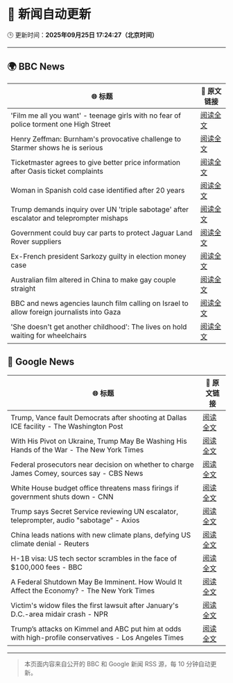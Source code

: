 # 🧠 新闻自动更新

🕒 更新时间：**2025年09月25日 17:24:27（北京时间）**

---

## 🌍 BBC News

| 🌐 标题 | 🔗 原文链接 |
|--------|-------------|
| 'Film me all you want' - teenage girls with no fear of police torment one High Street | [阅读全文](https://www.bbc.com/news/articles/c0q751vlxw1o?at_medium=RSS&at_campaign=rss) |
| Henry Zeffman: Burnham's provocative challenge to Starmer shows he is serious | [阅读全文](https://www.bbc.com/news/articles/cx275r1l3xpo?at_medium=RSS&at_campaign=rss) |
| Ticketmaster agrees to give better price information after Oasis ticket complaints | [阅读全文](https://www.bbc.com/news/articles/cqxzqvw4lv8o?at_medium=RSS&at_campaign=rss) |
| Woman in Spanish cold case identified after 20 years | [阅读全文](https://www.bbc.com/news/articles/cj4yqwnl1q7o?at_medium=RSS&at_campaign=rss) |
| Trump demands inquiry over UN 'triple sabotage' after escalator and teleprompter mishaps | [阅读全文](https://www.bbc.com/news/articles/c3dr0zrr1kpo?at_medium=RSS&at_campaign=rss) |
| Government could buy car parts to protect Jaguar Land Rover suppliers | [阅读全文](https://www.bbc.com/news/articles/c62nv0xx32go?at_medium=RSS&at_campaign=rss) |
| Ex-French president Sarkozy guilty in election money case | [阅读全文](https://www.bbc.com/news/articles/cp98kepmj9lo?at_medium=RSS&at_campaign=rss) |
| Australian film altered in China to make gay couple straight | [阅读全文](https://www.bbc.com/news/articles/cp8w9492lg6o?at_medium=RSS&at_campaign=rss) |
| BBC and news agencies launch film calling on Israel to allow foreign journalists into Gaza | [阅读全文](https://www.bbc.com/news/articles/c8d7yrp80m8o?at_medium=RSS&at_campaign=rss) |
| 'She doesn't get another childhood': The lives on hold waiting for wheelchairs | [阅读全文](https://www.bbc.com/news/articles/cm2zwm8m41mo?at_medium=RSS&at_campaign=rss) |

## 📰 Google News

| 🌐 标题 | 🔗 原文链接 |
|--------|-------------|
| Trump, Vance fault Democrats after shooting at Dallas ICE facility - The Washington Post | [阅读全文](https://news.google.com/rss/articles/CBMiiwFBVV95cUxPbUV6VERJNzNWU3FYaWtib3BXLVdacEZaaFVad0NoSXY2LUJXWkRHSkI5SFlGamhGcmlJaFdaM2FmdlNrb05uRTRVM2k3WlhEUkJDSk5ILWxnY093S0RuenFMY3dqQXl0VTRwR3hTbzg2TGZmSnVhN0hzU1phczUzZmxfLXA2YnFHMGEw?oc=5) |
| With His Pivot on Ukraine, Trump May Be Washing His Hands of the War - The New York Times | [阅读全文](https://news.google.com/rss/articles/CBMic0FVX3lxTE1vTGdWOGFuMjh1THZxemZnbkpFbXc5OThySGhTV0x2QTZpQndfYThTQ29jXzl6ekdaR2RuT1k5OURuZ3RtaURnNnlMZl91T2p0TWQ4clJWZWRaZWg2Qk5FSXgyNXFXa19LRWxPZk5CTXZrQU0?oc=5) |
| Federal prosecutors near decision on whether to charge James Comey, sources say - CBS News | [阅读全文](https://news.google.com/rss/articles/CBMiigFBVV95cUxQNlFGRTBCRHRCNXZnbnBNX3VRX2YyTUs0bS04V1pGaXNmTUYxRHhTTS1MeTdLRkFiVTk3TmJpYWN5a0hxcGtJRnpjRkdLYXcwak0wbG9RSHhpQnMwT3BON0szOFhhTGFkQUphQ2F2ZHBnVFdDaklhRUJYT0U4MVhVSE5LNU5Sa2Z2TWfSAY8BQVVfeXFMUFlvS0hCUkpGb0J3R1JGY21tRzFWdk1HNnFDS0kxZWRjWlc2R1Ytc3BNWVVSbTdZSEVCRGZVU0ZzVTY0T2ZfX1dVY2RIeGs5MTNWaDktZmJ3bFlwZVdjZS11SkRYaXY4WXhTV2RvRVpXYm1tbElVakV4bEZpN1d6ZnpUSklDQ2stSU0xcGtlajg?oc=5) |
| White House budget office threatens mass firings if government shuts down - CNN | [阅读全文](https://news.google.com/rss/articles/CBMijgFBVV95cUxORno1d2pVanBMYTRIQllBdXVlanFYU3FQT3ZrdnVoeU02LUI1SUl5ZUNNNUVGYTNoU0ZXNThYUnBCTC1zdlNaWTFMZlpKLWtxdkZ4REZCTF9iek9RUDdEM0lXVFVyRWM4RXlwOTNOZTFJai1qM1RuelpSdldGcEJIM2lYMlVRWG41a1BEMHZn?oc=5) |
| Trump says Secret Service reviewing UN escalator, teleprompter, audio "sabotage" - Axios | [阅读全文](https://news.google.com/rss/articles/CBMijAFBVV95cUxPaUF1UDVqX2lZSnlxOVRkOHhIUHRZdnBpWnd0SXBXbDR3cmVfMElBRlM3SDhRNHRCdGI5R3N5RDVoT3pTbWc3eHdpR2h6Y0RtUGdlLW54a1lOcDZfNzZLMXN3SnFsNzE5VTZmMDNpUGhmNklHeDVuUDdORWhOSThKZkE3Qng1YjVLYkVhNg?oc=5) |
| China leads nations with new climate plans, defying US climate denial - Reuters | [阅读全文](https://news.google.com/rss/articles/CBMivgFBVV95cUxQd1lNRV9DZVBWd0c1Y1o2amhoZXVETG81Q3BsdVpGZ0VUQlB3eHNfZm1VM21fcmRkZHlxNFB2M08wZHZleEVsTTdiWFc4TVdHSDBST2N4OThNdm94VkZKbXB3QVRQb1ZlVW5xdUU3aEMzb3BRd0h3Z1ZTRlhEVE1CSm5lRml2em1XeGREWkMtd3dTYU1VSjN3ejJSdVNoUFNmV01mTklkakptU2JfVDZoWTdpRy1oTjZiMV9tZkRR?oc=5) |
| H-1B visa: US tech sector scrambles in the face of $100,000 fees - BBC | [阅读全文](https://news.google.com/rss/articles/CBMiWkFVX3lxTE1FZjdrTGJ3cGZTcDQ5SWVrYmYxNHJHODgxYnp3Qzl3Tkg1WTF4ZDFrNUpGZFdULXJFLVpPelg3RThnS0loT2RQY1VycWJUZ2JfTUlOVWNLZWFUZ9IBX0FVX3lxTE14T0MxMm9yYW91QXZlNnFCcE5lMm9ocjlyRXJkQmxETU9DZjFfWXEyX0VrdUdQMGRKQmxFVjBBdXRoXzRlTjgxc3ZYOGdSbzJfZTdrNTJ2U2ZyMTRCbzFN?oc=5) |
| A Federal Shutdown May Be Imminent. How Would It Affect the Economy? - The New York Times | [阅读全文](https://news.google.com/rss/articles/CBMiigFBVV95cUxPZmtST0gzZjN1NlFqaXRyQmI3eFVvQ0R2YVJHZkw5ZmVfVmV1SDQwWmw3UUhITEdmNzduZVI3amVsRzhrTkNUSWRfOWQzY3VNd0JMTHhrNzhsT2c0azN1Z2JacExvdVhGenZRUkhhQnczV01OQk9WSzFIY1p2ZWZIanJkMFVWemNtRHc?oc=5) |
| Victim's widow files the first lawsuit after January's D.C.-area midair crash - NPR | [阅读全文](https://news.google.com/rss/articles/CBMiqwFBVV95cUxQdUkwRjdMelQycVk2ZzFyd2FKTk04QS1JRDJJdmFWT0F4WHFsUU9RaE5ZYW96QnFQU1pUdUN3QkFXNkI0Wm5vUEFyMV9aSG9uY0xCaDJYUTU3LXp4TjFHUVpPOEpXOFB0Z3UxNzVFazA0TjBsZTl2SFNOWUFJeVRUQzI3c3I5TFNvUEJBRUxFNFZwTlhFZWdKUkwtSUZIOVhyRW9oVHdSd1c1WkE?oc=5) |
| Trump’s attacks on Kimmel and ABC put him at odds with high-profile conservatives - Los Angeles Times | [阅读全文](https://news.google.com/rss/articles/CBMiowFBVV95cUxOcHEtTTNXazVqS3Nxa2pnSWdCWGJVOUtqRFR0QWJQTzZlbUhfNUNGY0VKaDlBRE1FZ3VGV0JKTFRseFRnV2dpZ0lHcXJYNFg0MVFVVkZJU2pkMHJqUEpydXByWTI5WUtkaGczYWxfbVQwMEQ5eW9xakEyQUpZWW03V0JlcUZHU29tWmE1RkxjSTVVUGk3OGlBYXVoMXlaZXpreTFJ?oc=5) |

---
> 本页面内容来自公开的 BBC 和 Google 新闻 RSS 源，每 10 分钟自动更新。
